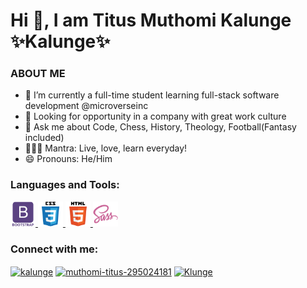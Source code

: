 

<h1 class="center">Hi 👋, I am Titus Muthomi Kalunge  ✨Kalunge✨</h1>

### ABOUT ME

- 🔭 I’m currently a full-time student learning full-stack software development @microverseinc
- 👯 Looking for opportunity in a company with great work culture
- 💬 Ask me about Code, Chess, History, Theology, Football(Fantasy included)
- 💆🏿‍♀️ Mantra: Live, love, learn everyday! 
- 😄 Pronouns: He/Him


<h3 align="left">Languages and Tools:</h3>
<p align="left"> <a href="https://getbootstrap.com" target="_blank"> <img src="https://raw.githubusercontent.com/devicons/devicon/master/icons/bootstrap/bootstrap-plain-wordmark.svg" alt="bootstrap" width="40" height="40"/> </a> <a href="https://www.w3schools.com/css/" target="_blank"> <img src="https://raw.githubusercontent.com/devicons/devicon/master/icons/css3/css3-original-wordmark.svg" alt="css3" width="40" height="40"/> </a> <a href="https://www.w3.org/html/" target="_blank"> <img src="https://raw.githubusercontent.com/devicons/devicon/master/icons/html5/html5-original-wordmark.svg" alt="html5" width="40" height="40"/> </a> <a href="https://sass-lang.com" target="_blank"> <img src="https://raw.githubusercontent.com/devicons/devicon/master/icons/sass/sass-original.svg" alt="sass" width="40" height="40"/> </a> </p>

<h3 align="left">Connect with me:</h3>
<p align="left">
<a href="https://twitter.com/titus_muthomi" target="blank"><img align="center" src="https://cdn.jsdelivr.net/npm/simple-icons@3.0.1/icons/twitter.svg" alt="kalunge" height="30" width="40" /></a>
<a href=https://www.linkedin.com/in/muthomi-titus-295024181/" target="blank"><img align="center" src="https://cdn.jsdelivr.net/npm/simple-icons@3.0.1/icons/linkedin.svg" alt="muthomi-titus-295024181" height="30" width="40" /></a>
<a href="https://instagram.com/Titus_muthomi" target="blank"><img align="center" src="https://cdn.jsdelivr.net/npm/simple-icons@3.0.1/icons/instagram.svg" alt="Klunge" height="30" width="40" /></a>
</p>

